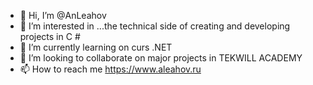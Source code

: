 - 👋 Hi, I’m @AnLeahov
- 👀 I’m interested in ...the technical side of creating and developing projects in C #
- 🌱 I’m currently learning  on curs   .NET 
- 💞️ I’m looking to collaborate on major projects in TEKWILL ACADEMY
- 📫 How to reach me https://www.aleahov.ru
<!---
AnLeahov/AnLeahov is a ✨ special ✨ repository because its `README.md` (this file) appears on your GitHub profile.
You can click the Preview link to take a look at your changes.
--->
